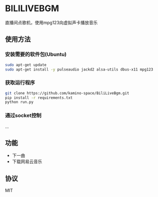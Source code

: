 # BILILIVEBGM
直播间点歌机，使用mpg123向虚拟声卡播放音乐

## 使用方法
### 安装需要的软件包(Ubuntu)
```bash
sudo apt-get update
sudo apt-get install -y pulseaudio jackd2 alsa-utils dbus-x11 mpg123
```
### 获取运行程序
```bash
git clone https://github.com/kamino-space/BiliLiveBgm.git
pip install -r requirements.txt
python run.py
```
### 通过socket控制
...

## 功能
- 下一曲
- 下载网易云音乐

## 协议
MIT